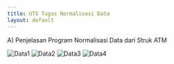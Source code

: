 ```yaml
---
title: UTS Tugas Normalisasi Data
layout: default
---
```


A) Penjelasan Program
Normalisasi Data dari Struk ATM

![Data1](https://www.dropbox.com/s/94zv4wr74xyglbm/sql1.png??raw=1)
![Data2](https://www.dropbox.com/s/x436wz2i0h3hy1g/sql2.png?raw=1)
![Data3](https://www.dropbox.com/s/m41qvg1ujydj34a/sql3.png?raw=1)
![Data4](https://www.dropbox.com/s/0pezb6gjw8xqc1x/sql4.png?raw=1)
